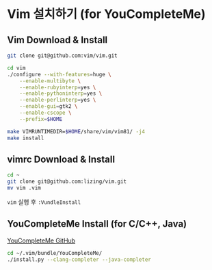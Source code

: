 # Vim 설치하기 (for YouCompleteMe)

## Vim Download & Install

```bash
git clone git@github.com:vim/vim.git

cd vim
./configure --with-features=huge \
    --enable-multibyte \
    --enable-rubyinterp=yes \
    --enable-pythoninterp=yes \
    --enable-perlinterp=yes \
    --enable-gui=gtk2 \
    --enable-cscope \
    --prefix=$HOME

make VIMRUNTIMEDIR=$HOME/share/vim/vim81/ -j4
make install
```

## vimrc Download & Install

```bash
cd ~
git clone git@github.com:lizing/vim.git
mv vim .vim
```

`vim` 실행 후 `:VundleInstall`

## YouCompleteMe Install (for C/C++, Java)

[YouCompleteMe GitHub](https://github.com/Valloric/YouCompleteMe)

```bash
cd ~/.vim/bundle/YouCompleteMe/
./install.py --clang-completer --java-completer
```